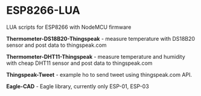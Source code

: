 ESP8266-LUA
===========

LUA scripts for ESP8266 with NodeMCU firmware

**Thermometer-DS18B20-Thingspeak** - measure temperature with DS18B20 sensor and post data to thingspeak.com

**Thermometer-DHT11-Thingspeak** - measure temperature and humidity with cheap DHT11 sensor and post data to thingspeak.com

**Thingspeak-Tweet** - example ho to send tweet using thingspeak.com API.

**Eagle-CAD** - Eagle library, currently only ESP-01, ESP-03


